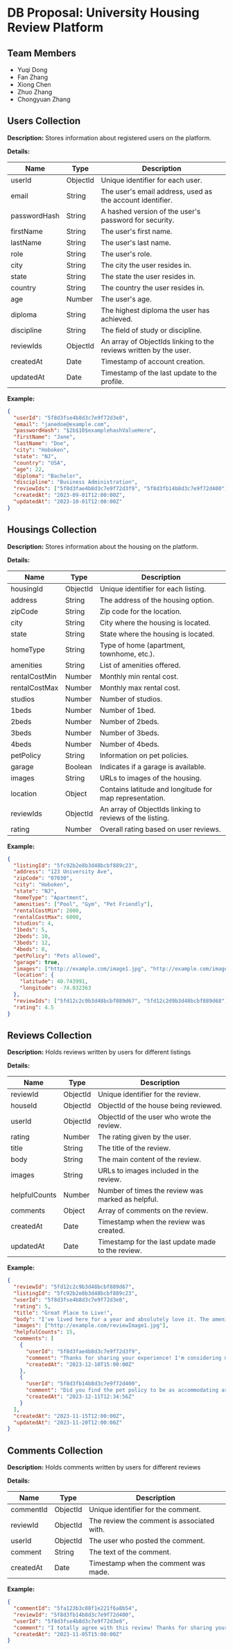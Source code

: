 # DB Proposal: University Housing Review Platform

## Team Members

- Yuqi Dong
- Fan Zhang
- Xiong Chen
- Zhuo Zhang
- Chongyuan Zhang

## Users Collection

**Description:** Stores information about registered users on the platform.

**Details:**

| Name         | Type     | Description                                                       |
|--------------|----------|-------------------------------------------------------------------|
| userId       | ObjectId | Unique identifier for each user.                                  |
| email        | String   | The user's email address, used as the account identifier.         |
| passwordHash | String   | A hashed version of the user's password for security.             |
| firstName    | String   | The user's first name.                                            |
| lastName     | String   | The user's last name.                                             |
| role         | String   | The user's role.                                                  |
| city         | String   | The city the user resides in.                                     |
| state        | String   | The state the user resides in.                                    |
| country      | String   | The country the user resides in.                                  |
| age          | Number   | The user's age.                                                   |
| diploma      | String   | The highest diploma the user has achieved.                        |
| discipline   | String   | The field of study or discipline.                                 |
| reviewIds    | ObjectId | An array of ObjectIds linking to the reviews written by the user. |
| createdAt    | Date     | Timestamp of account creation.                                    |
| updatedAt    | Date     | Timestamp of the last update to the profile.                      |

**Example:**

```json
{
  "userId": "5f8d3fse4b8d3c7e9f72d3e8",
  "email": "janedoe@example.com",
  "passwordHash": "$2b$10$examplehashValueHere",
  "firstName": "Jane",
  "lastName": "Doe",
  "city": "Hoboken",
  "state": "NJ",
  "country": "USA",
  "age": 22,
  "diploma": "Bachelor",
  "discipline": "Business Administration",
  "reviewIds": ["5f8d3fae4b8d3c7e9f72d3f9", "5f8d3fb14b8d3c7e9f72d400"],
  "createdAt": "2023-09-01T12:00:00Z",
  "updatedAt": "2023-10-01T12:00:00Z"
}
```

## Housings Collection

**Description:** Stores information about the housing on the platform.

**Details:**

| Name          | Type     | Description                                              |
|---------------|----------|----------------------------------------------------------|
| housingId     | ObjectId | Unique identifier for each listing.                      |
| address       | String   | The address of the housing option.                       |
| zipCode       | String   | Zip code for the location.                               |
| city          | String   | City where the housing is located.                       |
| state         | String   | State where the housing is located.                      |
| homeType      | String   | Type of home (apartment, townhome, etc.).                |
| amenities     | String   | List of amenities offered.                               |
| rentalCostMin | Number   | Monthly min rental cost.                                 |
| rentalCostMax | Number   | Monthly max rental cost.                                 |
| studios       | Number   | Number of studios.                                       |
| 1beds         | Number   | Number of 1bed.                                          |
| 2beds         | Number   | Number of 2beds.                                         |
| 3beds         | Number   | Number of 3beds.                                         |
| 4beds         | Number   | Number of 4beds.                                         |
| petPolicy     | String   | Information on pet policies.                             |
| garage        | Boolean  | Indicates if a garage is available.                      |
| images        | String   | URLs to images of the housing.                           |
| location      | Object   | Contains latitude and longitude for map representation.  |
| reviewIds     | ObjectId | An array of ObjectIds linking to reviews of the listing. |
| rating        | Number   | Overall rating based on user reviews.                    |

**Example:**

```json
{
  "listingId": "5fc92b2e8b3d48bcbf889c23",
  "address": "123 University Ave",
  "zipCode": "07030",
  "city": "Hoboken",
  "state": "NJ",
  "homeType": "Apartment",
  "amenities": ["Pool", "Gym", "Pet Friendly"],
  "rentalCostMin": 2000,
  "rentalCostMax": 6000,
  "studios": 4,
  "1beds": 5,
  "2beds": 10,
  "3beds": 12,
  "4beds": 8,
  "petPolicy": "Pets allowed",
  "garage": true,
  "images": ["http://example.com/image1.jpg", "http://example.com/image2.jpg"],
  "location": {
    "latitude": 40.743991,
    "longitude": -74.032363
  },
  "reviewIds": ["5fd12c2c9b3d48bcbf889d67", "5fd12c2d9b3d48bcbf889d68"],
  "rating": 4.5
}
```

## Reviews Collection

**Description:** Holds reviews written by users for different listings

**Details:**

| Name          | Type     | Description                                       |
|---------------|----------|---------------------------------------------------|
| reviewId      | ObjectId | Unique identifier for the review.                 |
| houseId       | ObjectId | ObjectId of the house being reviewed.             |
| userId        | ObjectId | ObjectId of the user who wrote the review.        |
| rating        | Number   | The rating given by the user.                     |
| title         | String   | The title of the review.                          |
| body          | String   | The main content of the review.                   |
| images        | String   | URLs to images included in the review.            |
| helpfulCounts | Number   | Number of times the review was marked as helpful. |
| comments      | Object   | Array of comments on the review.                  |
| createdAt     | Date     | Timestamp when the review was created.            |
| updatedAt     | Date     | Timestamp for the last update made to the review. |

**Example:**

```json
{
  "reviewId": "5fd12c2c9b3d48bcbf889d67",
  "listingId": "5fc92b2e8b3d48bcbf889c23",
  "userId": "5f8d3fse4b8d3c7e9f72d3e8",
  "rating": 5,
  "title": "Great Place to Live!",
  "body": "I've lived here for a year and absolutely love it. The amenities are fantastic, and it's so close to the university. Highly recommend to anyone looking for a place in Hoboken.",
  "images": ["http://example.com/reviewImage1.jpg"],
  "helpfulCounts": 15,
  "comments": [
    {
      "userId": "5f8d3fae4b8d3c7e9f72d3f9",
      "comment": "Thanks for sharing your experience! I'm considering moving here.",
      "createdAt": "2023-12-10T15:00:00Z"
    },
    {
      "userId": "5f8d3fb14b8d3c7e9f72d400",
      "comment": "Did you find the pet policy to be as accommodating as advertised?",
      "createdAt": "2023-12-11T12:34:56Z"
    }
  ],
  "createdAt": "2023-11-15T12:00:00Z",
  "updatedAt": "2023-11-20T12:00:00Z"
}
```

## Comments Collection

**Description:** Holds comments written by users for different reviews

**Details:**

| Name       | Type      | Description                                       |
|------------|-----------|---------------------------------------------------|
| commentId  | ObjectId  | Unique identifier for the comment.                |
| reviewId   | ObjectId  | The review the comment is associated with.        |
| userId     | ObjectId  | The user who posted the comment.                  |
| comment    | String    | The text of the comment.                          |
| createdAt  | Date      | Timestamp when the comment was made.              |

**Example:**

```json
{
  "commentId": "5fa123b3c88f1e221f6a8b54",
  "reviewId": "5f8d3fb14b8d3c7e9f72d400",
  "userId": "5f8d3fse4b8d3c7e9f72d3e8",
  "comment": "I totally agree with this review! Thanks for sharing your experience.",
  "createdAt": "2023-11-05T15:00:00Z"
}
```